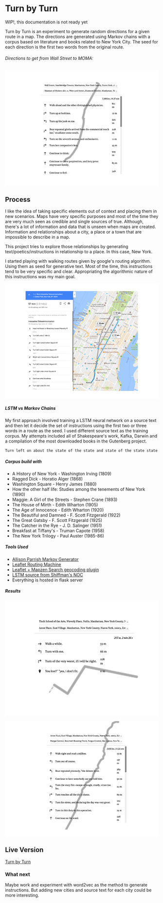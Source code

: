 # Turn by Turn

WIP!, this documentation is not ready yet

Turn by Turn is an experiment to generate random directions for a given route in a map. The directions are generated using Markov chains with a corpus based on literature and books related to New York City. The seed for each direction is the first two words from the original route.

###### Directions to get from Wall Street to MOMA:

![image 1](images/1.jpg)

## Process

I like the idea of taking specific elements out of context and placing them in new scenarios. Maps have very specific purposes and most of the time they are very much seen as credible and single sources of true. Although, there's a lot of information and data that is unseen when maps are created. Information and relationships about a city, a place or a town that are impossible to describe in a map.

This project tries to explore those relationships by generating text/poetics/instructions in relationship to a place. In this case, New York.

I started playing with walking routes given by google's routing algorithm. Using them as seed for generative text. Most of the time, this instructions tend to be very specific and clear. Appropriating the algorithmic nature of this instructions was my main goal.

![google maps](images/google.jpg)


##### LSTM vs Markov Chains

My first approach involved training a LSTM neural network on a source text and then let it decide the set of instructions using the first two or three words in a route as the seed. I used different source text as the training corpus. My attempts included all of Shakespeare's work, Kafka, Darwin and a compilation of the most downloaded books in the Gutenberg project.
```
Turn left on about the state of the state and state of the state state
```

##### Corpus build with

- A History of New York - Washington Irving (1809)
- Ragged Dick - Horatio Alger (1868)
- Washington Square - Henry James (1880)
- How the other half life: Studies among the tenements of New York (1890)
- Maggie: A Girl of the Streets - Stephen Crane (1893)
- The House of Mirth - Edith Wharton (1905)
- The Age of Innocence - Edith Wharton (1920)
- The Beautiful and Damned - F. Scott Fitzgerald (1922)
- The Great Gatsby - F. Scott Fitzgerald (1925)
- The Catcher in the Rye - J. D. Salinger (1951)  
- Breakfast at Tiffany's - Truman Capote (1958)
- The New York Trilogy - Paul Auster (1985-86)

##### Tools Used

- [Allison Parrish Markov Generator](https://github.com/aparrish/rwet-examples/tree/master/ngrams)
- [Leaflet Routing Machine](https://github.com/perliedman/leaflet-routing-machine)
- [Leaflet + Mapzen Search geocoding plugin](https://github.com/mapzen/leaflet-geocoder)
- [LSTM source from Shiffman's NOC](https://github.com/shiffman/NOC-S17-2-Intelligence-Learning)
- Everything is hosted in flask server

##### Results

![image 5](images/2.jpg)

![image 2](images/3.jpg)


## Live Version

[Turn by Turn](http://turnbyturn.3laab.com:4040/)

### What next

Maybe work and experiment with word2vec as the method to generate instructions. But adding new cities and source text for each city could be more interesting.
